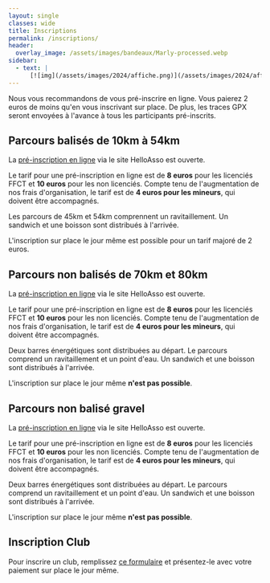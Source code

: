 ```yaml
---
layout: single
classes: wide
title: Inscriptions
permalink: /inscriptions/
header:
  overlay_image: /assets/images/bandeaux/Marly-processed.webp
sidebar:
  - text: |
      [![img](/assets/images/2024/affiche.png)](/assets/images/2024/affiche.pdf)
---
```


Nous vous recommandons de vous pré-inscrire en ligne.
Vous paierez 2 euros de moins qu'en vous inscrivant sur place.
De plus, les traces GPX seront envoyées à l'avance
à tous les participants pré-inscrits.

## Parcours balisés de 10km à 54km

La [pré-inscription en ligne](https://www.helloasso.com/associations/les-choucas-cellois/evenements/le-grand-8-cellois-2024)
via le site HelloAsso
est ouverte.

Le tarif pour une pré-inscription en ligne est de
**8 euros** pour les licenciés FFCT et
**10 euros** pour les non licenciés.
Compte tenu de l'augmentation de nos frais d'organisation,
le tarif est de **4 euros pour les mineurs**,
qui doivent être accompagnés.

Les parcours de 45km et 54km comprennent un ravitaillement.
Un sandwich et une boisson sont distribués à l'arrivée.

L'inscription sur place le jour même est possible
pour un tarif majoré de 2 euros.

## Parcours non balisés de 70km et 80km

La [pré-inscription en ligne](https://www.helloasso.com/associations/les-choucas-cellois/evenements/le-grand-70-et-80-cellois-2024)
via le site HelloAsso
est ouverte.

Le tarif pour une pré-inscription en ligne est de
**8 euros** pour les licenciés FFCT et
**10 euros** pour les non licenciés.
Compte tenu de l'augmentation de nos frais d'organisation,
le tarif est de **4 euros pour les mineurs**,
qui doivent être accompagnés.

Deux barres énergétiques sont distribuées au départ.
Le parcours comprend un ravitaillement et un point d'eau.
Un sandwich et une boisson sont distribués à l'arrivée.

L'inscription sur place le jour même **n'est pas possible**.

## Parcours non balisé gravel

La [pré-inscription en ligne](https://www.helloasso.com/associations/les-choucas-cellois/evenements/le-grand-8-cellois-2024-gravel)
via le site HelloAsso
est ouverte.

Le tarif pour une pré-inscription en ligne est de
**8 euros** pour les licenciés FFCT et
**10 euros** pour les non licenciés.
Compte tenu de l'augmentation de nos frais d'organisation,
le tarif est de **4 euros pour les mineurs**,
qui doivent être accompagnés.

Deux barres énergétiques sont distribuées au départ.
Le parcours comprend un ravitaillement et un point d'eau.
Un sandwich et une boisson sont distribués à l'arrivée.

L'inscription sur place le jour même **n'est pas possible**.

## Inscription Club

Pour inscrire un club,
remplissez [ce formulaire](/assets/images/2024/G8C-Bulletin_club_2024.pdf)
et présentez-le avec votre paiement sur place le jour même.
